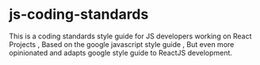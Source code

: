 # js-coding-standards
This is a coding standards style guide for JS developers working on React Projects , Based on the google javascript style guide , But even more opinionated and adapts google style guide to ReactJS development. 
